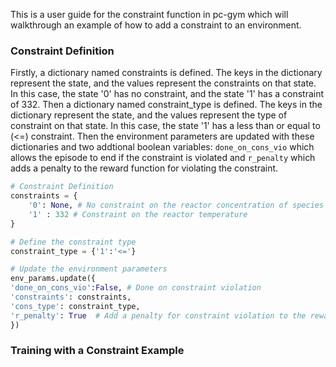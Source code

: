This is a user guide for the constraint function in pc-gym which will walkthrough an example of how to add a constraint to an environment.

### Constraint Definition
Firstly, a dictionary named constraints is defined. The keys in the dictionary represent the state, and the values represent the constraints on that state. In this case, the state '0' has no constraint, and the state '1' has a constraint of 332. Then a dictionary named constraint_type is defined. The keys in the dictionary represent the state, and the values represent the type of constraint on that state. In this case, the state '1' has a less than or equal to (<=) constraint. Then the environment parameters are updated with these dictionaries and two addtional boolean variables: `done_on_cons_vio` which allows the episode to end if the constraint is violated and `r_penalty` which adds a penalty to the reward function for violating the constraint. 

```py
# Constraint Definition
constraints = {
    '0': None, # No constraint on the reactor concentration of species A
    '1' : 332 # Constraint on the reactor temperature
}

# Define the constraint type
constraint_type = {'1':'<='}

# Update the environment parameters
env_params.update({
'done_on_cons_vio':False, # Done on constraint violation
'constraints': constraints, 
'cons_type': constraint_type,
'r_penalty': True  # Add a penalty for constraint violation to the reward function
})
```

### Training with a Constraint Example 
